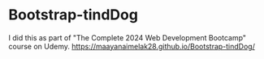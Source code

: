# Bootstrap-tindDog
####
I did this as part of "The Complete 2024 Web Development Bootcamp" course on Udemy.
https://maayanaimelak28.github.io/Bootstrap-tindDog/
